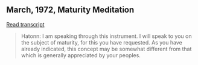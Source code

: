 ## March, 1972, Maturity Meditation


[Read transcript](en/1972/1972_0300)

> Hatonn: I am speaking through this instrument. I will speak to you on the subject of maturity, for this you have requested. As you have already indicated, this concept may be somewhat different from that which is generally appreciated by your peoples.

[<i class="fas fa-file-pdf"></i>](http://llresearch.org/transcripts/issues/1972/1972_0300.pdf) [<i class="fas fa-external-link-alt"></i>](http://llresearch.org/transcripts/issues/1972/1972_0300.aspx)
 